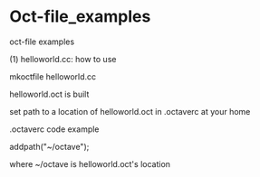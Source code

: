 # Oct-file_examples
oct-file examples

(1) helloworld.cc:
how to use

mkoctfile helloworld.cc

helloworld.oct is built

set path to a location of helloworld.oct in .octaverc at your home

.octaverc code example

addpath("~/octave");

where ~/octave is helloworld.oct's location

